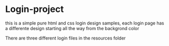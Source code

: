 # Login-project

this is a simple pure html and css login design samples, each login page has a differente design starting all the way from the backgrond color

There are three different login files in the resources folder 
